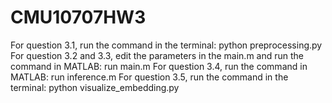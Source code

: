 # CMU10707HW3

For question 3.1, run the command in the terminal: python preprocessing.py
For question 3.2 and 3.3, edit the parameters in the main.m and run the command in MATLAB: run main.m
For question 3.4, run the command in MATLAB: run inference.m
For question 3.5, run the command in the terminal: python visualize_embedding.py